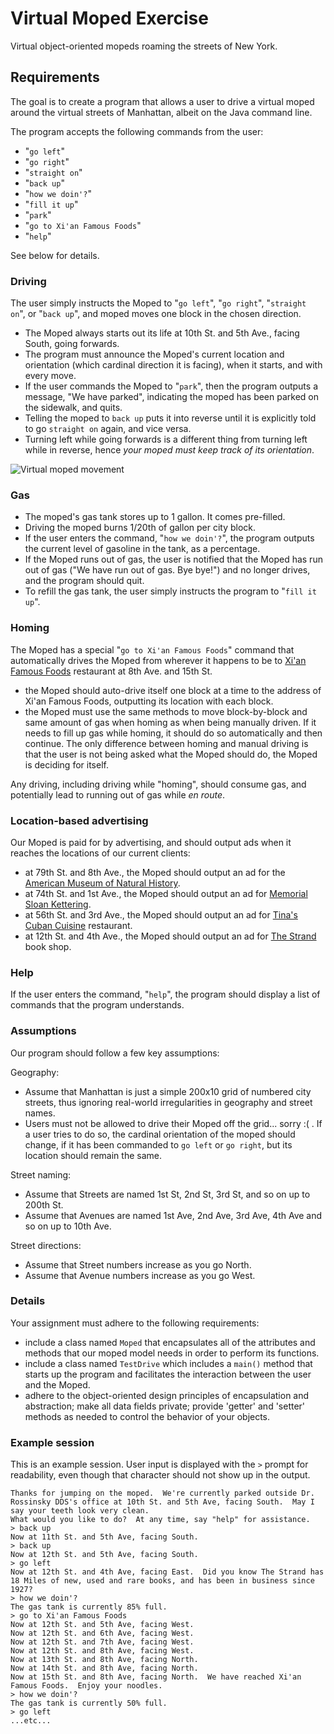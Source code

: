 # Virtual Moped Exercise

Virtual object-oriented mopeds roaming the streets of New York.

## Requirements

The goal is to create a program that allows a user to drive a virtual moped around the virtual streets of Manhattan, albeit on the Java command line.

The program accepts the following commands from the user:

- "`go left`"
- "`go right`"
- "`straight on`"
- "`back up`"
- "`how we doin'?`"
- "`fill it up`"
- "`park`"
- "`go to Xi'an Famous Foods`"
- "`help`"

See below for details.

### Driving

The user simply instructs the Moped to "`go left`", "`go right`", "`straight on`", or "`back up`", and moped moves one block in the chosen direction.

- The Moped always starts out its life at 10th St. and 5th Ave., facing South, going forwards.
- The program must announce the Moped's current location and orientation (which cardinal direction it is facing), when it starts, and with every move.
- If the user commands the Moped to "`park`", then the program outputs a message, "We have parked", indicating the moped has been parked on the sidewalk, and quits.
- Telling the moped to `back up` puts it into reverse until it is explicitly told to go `straight on` again, and vice versa.
- Turning left while going forwards is a different thing from turning left while in reverse, hence _your moped must keep track of its orientation_.

![Virtual moped movement](./images/Virtual_moped_movement_diagram.png)

### Gas

- The moped's gas tank stores up to 1 gallon. It comes pre-filled.
- Driving the moped burns 1/20th of gallon per city block.
- If the user enters the command, "`how we doin'?`", the program outputs the current level of gasoline in the tank, as a percentage.
- If the Moped runs out of gas, the user is notified that the Moped has run out of gas ("We have run out of gas. Bye bye!") and no longer drives, and the program should quit.
- To refill the gas tank, the user simply instructs the program to "`fill it up`".

### Homing

The Moped has a special "`go to Xi'an Famous Foods`" command that automatically drives the Moped from wherever it happens to be to [Xi'an Famous Foods](https://www.xianfoods.com/) restaurant at 8th Ave. and 15th St.

- the Moped should auto-drive itself one block at a time to the address of Xi'an Famous Foods, outputting its location with each block.
- the Moped must use the same methods to move block-by-block and same amount of gas when homing as when being manually driven. If it needs to fill up gas while homing, it should do so automatically and then continue. The only difference between homing and manual driving is that the user is not being asked what the Moped should do, the Moped is deciding for itself.

Any driving, including driving while "homing", should consume gas, and potentially lead to running out of gas while _en route_.

### Location-based advertising

Our Moped is paid for by advertising, and should output ads when it reaches the locations of our current clients:

- at 79th St. and 8th Ave., the Moped should output an ad for the [American Museum of Natural History](http://www.amnh.org/).
- at 74th St. and 1st Ave., the Moped should output an ad for [Memorial Sloan Kettering](http://www.mskcc.org/).
- at 56th St. and 3rd Ave., the Moped should output an ad for [Tina's Cuban Cuisine](https://tinascubancuisine.com/) restaurant.
- at 12th St. and 4th Ave., the Moped should output an ad for [The Strand](http://www.strandbooks.com/) book shop.

### Help

If the user enters the command, "`help`", the program should display a list of commands that the program understands.

### Assumptions

Our program should follow a few key assumptions:

Geography:

- Assume that Manhattan is just a simple 200x10 grid of numbered city streets, thus ignoring real-world irregularities in geography and street names.
- Users must not be allowed to drive their Moped off the grid... sorry :( . If a user tries to do so, the cardinal orientation of the moped should change, if it has been commanded to `go left` or `go right`, but its location should remain the same.

Street naming:

- Assume that Streets are named 1st St, 2nd St, 3rd St, and so on up to 200th St.
- Assume that Avenues are named 1st Ave, 2nd Ave, 3rd Ave, 4th Ave and so on up to 10th Ave.

Street directions:

- Assume that Street numbers increase as you go North.
- Assume that Avenue numbers increase as you go West.

### Details

Your assignment must adhere to the following requirements:

- include a class named `Moped` that encapsulates all of the attributes and methods that our moped model needs in order to perform its functions.
- include a class named `TestDrive` which includes a `main()` method that starts up the program and facilitates the interaction between the user and the Moped.
- adhere to the object-oriented design principles of encapsulation and abstraction; make all data fields private; provide 'getter' and 'setter' methods as needed to control the behavior of your objects.

### Example session

This is an example session. User input is displayed with the `>` prompt for readability, even though that character should not show up in the output.

```
Thanks for jumping on the moped.  We're currently parked outside Dr. Rossinsky DDS's office at 10th St. and 5th Ave, facing South.  May I say your teeth look very clean.
What would you like to do?  At any time, say "help" for assistance.
> back up
Now at 11th St. and 5th Ave, facing South.
> back up
Now at 12th St. and 5th Ave, facing South.
> go left
Now at 12th St. and 4th Ave, facing East.  Did you know The Strand has 18 Miles of new, used and rare books, and has been in business since 1927?
> how we doin'?
The gas tank is currently 85% full.
> go to Xi'an Famous Foods
Now at 12th St. and 5th Ave, facing West.
Now at 12th St. and 6th Ave, facing West.
Now at 12th St. and 7th Ave, facing West.
Now at 12th St. and 8th Ave, facing West.
Now at 13th St. and 8th Ave, facing North.
Now at 14th St. and 8th Ave, facing North.
Now at 15th St. and 8th Ave, facing North.  We have reached Xi'an Famous Foods.  Enjoy your noodles.
> how we doin'?
The gas tank is currently 50% full.
> go left
...etc...
```
